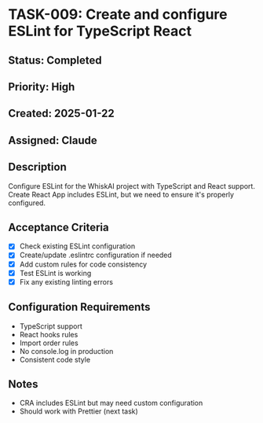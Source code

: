 # TASK-009: Create and configure ESLint for TypeScript React

## Status: Completed
## Priority: High
## Created: 2025-01-22
## Assigned: Claude

## Description
Configure ESLint for the WhiskAI project with TypeScript and React support. Create React App includes ESLint, but we need to ensure it's properly configured.

## Acceptance Criteria
- [x] Check existing ESLint configuration
- [x] Create/update .eslintrc configuration if needed
- [x] Add custom rules for code consistency
- [x] Test ESLint is working
- [x] Fix any existing linting errors

## Configuration Requirements
- TypeScript support
- React hooks rules
- Import order rules
- No console.log in production
- Consistent code style

## Notes
- CRA includes ESLint but may need custom configuration
- Should work with Prettier (next task)